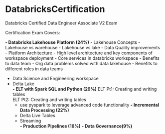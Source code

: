 # DatabricksCertification
Databricks Certified Data Engineer Associate V2 Exam

Certification Exam Covers:

**- Databricks Lakehouse Platform (24%)**
    - Lakehouse Concepts
        - Lakehouse vs warehouse
        - Lakehouse vs lake
        - Data Quality improvements
    - Platform Architecture
        - High level architecture and key components of workspace deployment
        - Core services in databricks workspace
    - Benefits to data team
        - Org data problems solved with data lakehouse
        - Benefits to different roles in data teams
- Data Science and Engineering workspace
- Delta Lake  
**- ELT with Spark SQL and Python (29%)** 
    ELT Pt1: Creating and writing tables    
    ELT Pt2: Creating and writing tables    
    - use pyspark to leverage advanced code functionality
**- Incremental Data Processing (22%)**   
   - Delta Live Tables    
   - Streaming  
**- Production Pipelines (16%)** 
**- Data Governance(9%)**
